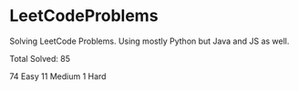 # LeetCodeProblems
Solving LeetCode Problems. Using mostly Python but Java and JS as well. 

Total Solved: 85

74 Easy
11 Medium 
1 Hard
